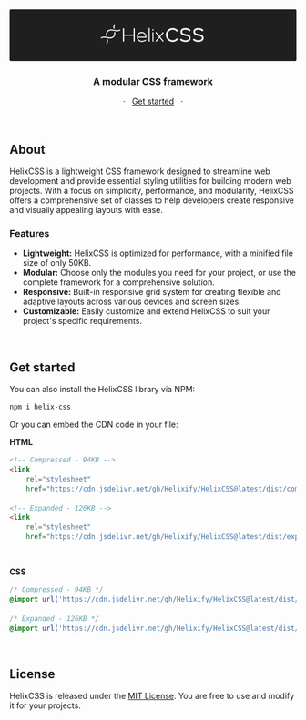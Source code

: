 <img src='./public/doc/cover.png' title='HelixCSS' alt='Logo HelixCSS' />
<div align="center">
  <h3>A modular CSS framework</h3>
  	<span>
		<span>&nbsp;&nbsp;·&nbsp;&nbsp;</span>
		<a href="#get-started">Get started</a>
		<span>&nbsp;&nbsp;·&nbsp;&nbsp;</span>
	</span>
</div>

<br/>
<br/>

## About

HelixCSS is a lightweight CSS framework designed to
streamline web development and provide essential styling
utilities for building modern web projects. With a focus on
simplicity, performance, and modularity, HelixCSS offers a
comprehensive set of classes to help developers create
responsive and visually appealing layouts with ease.

### Features

- **Lightweight:** HelixCSS is optimized for performance,
  with a minified file size of only 50KB.
- **Modular:** Choose only the modules you need for your
  project, or use the complete framework for a comprehensive
  solution.
- **Responsive:** Built-in responsive grid system for
  creating flexible and adaptive layouts across various
  devices and screen sizes.
- **Customizable:** Easily customize and extend HelixCSS to
  suit your project's specific requirements.

<br/>

## Get started


You can also install the HelixCSS library via NPM:

```bash
npm i helix-css
```

Or you can embed the CDN code in your file:

**HTML**

```html
<!-- Compressed - 94KB -->
<link
	rel="stylesheet"
	href="https://cdn.jsdelivr.net/gh/Helixify/HelixCSS@latest/dist/compressed/main.css" />

<!-- Expanded - 126KB -->
<link
	rel="stylesheet"
	href="https://cdn.jsdelivr.net/gh/Helixify/HelixCSS@latest/dist/expanded/main.css" />
```

<br/>

**CSS**

```css
/* Compressed - 94KB */
@import url('https://cdn.jsdelivr.net/gh/Helixify/HelixCSS@latest/dist/compressed/main.css');

/* Expanded - 126KB */
@import url('https://cdn.jsdelivr.net/gh/Helixify/HelixCSS@latest/dist/expanded/main.css');
```

<br/>

## License

HelixCSS is released under the [MIT License](/license.md).
You are free to use and modify it for your projects.
